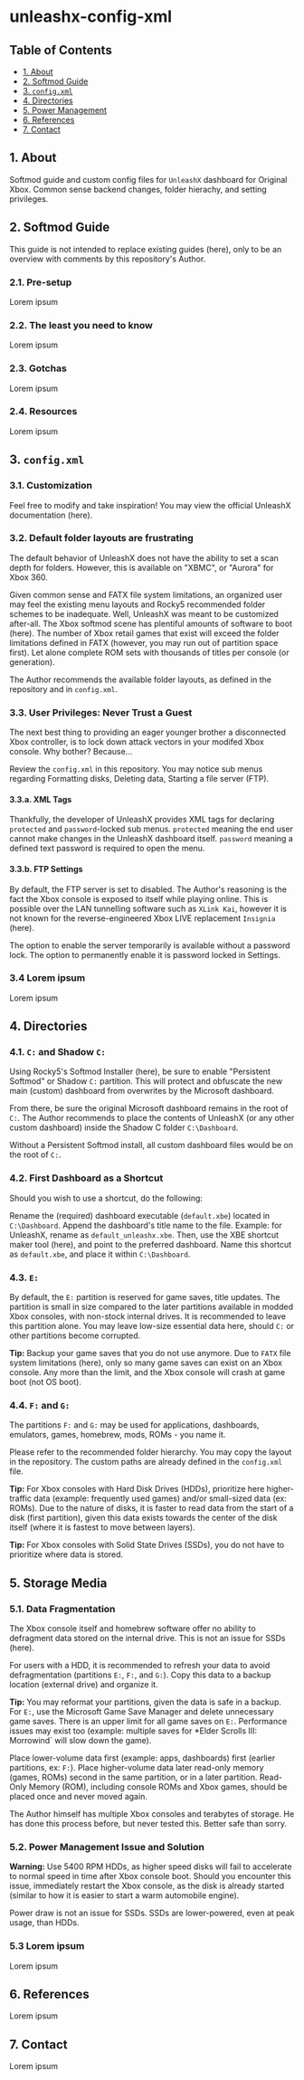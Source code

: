 # unleashx-config-xml
## Table of Contents
- [1. About](#1_About)
- [2. Softmod Guide](#2-Softmod-Guide)
- [3. `config.xml`](#3-`config.xml`)
- [4. Directories](#4-Directories)
- [5. Power Management](#5-Power-Management)
- [6. References](#6-References)
- [7. Contact](#7-Contact)

## 1. About
Softmod guide and custom config files for `UnleashX` dashboard for Original Xbox.
Common sense backend changes, folder hierachy, and setting privileges.

## 2. Softmod Guide
This guide is not intended to replace existing guides (here), only to be an overview with comments by this repository's Author.

### 2.1. Pre-setup
Lorem ipsum

### 2.2. The least you need to know
Lorem ipsum

### 2.3. Gotchas
Lorem ipsum

### 2.4. Resources
Lorem ipsum

## 3. `config.xml`
### 3.1. Customization
Feel free to modify and take inspiration! You may view the official UnleashX documentation (here).

### 3.2. Default folder layouts are frustrating
The default behavior of UnleashX does not have the ability to set a scan depth for folders. However, this is available on "XBMC", or "Aurora" for Xbox 360.

Given common sense and FATX file system limitations, an organized user may feel the existing menu layouts and Rocky5 recommended folder schemes to be inadequate. Well, UnleashX was meant to be customized after-all. The Xbox softmod scene has plentiful amounts of software to boot (here). The number of Xbox retail games that exist will exceed the folder limitations defined in FATX (however, you may run out of partition space first). Let alone complete ROM sets with thousands of titles per console (or generation).

The Author recommends the available folder layouts, as defined in the repository and in `config.xml`. 

### 3.3. User Privileges: Never Trust a Guest
The next best thing to providing an eager younger brother a disconnected Xbox controller, is to lock down attack vectors in your modifed Xbox console. Why bother? Because...

Review the `config.xml` in this repository. You may notice sub menus regarding Formatting disks, Deleting data, Starting a file server (FTP).

#### 3.3.a. XML Tags
Thankfully, the developer of UnleashX provides XML tags for declaring `protected` and `password`-locked sub menus. `protected` meaning the end user cannot make changes in the UnleashX dashboard itself. `password` meaning a defined text password is required to open the menu.

#### 3.3.b. FTP Settings
By default, the FTP server is set to disabled. The Author's reasoning is the fact the Xbox console is exposed to itself while playing online. This is possible over the LAN tunnelling software such as `XLink Kai`, however it is not known for the reverse-engineered Xbox LIVE replacement `Insignia` (here).

The option to enable the server temporarily is available without a password lock. The option to permanently enable it is password locked in Settings.

### 3.4 Lorem ipsum
Lorem ipsum

## 4. Directories
### 4.1. `C:` and Shadow `C:`
Using Rocky5's Softmod Installer (here), be sure to enable "Persistent Softmod" or Shadow `C:` partition. This will protect and obfuscate the new main (custom) dashboard from overwrites by the Microsoft dashboard.

From there, be sure the original Microsoft dashboard remains in the root of `C:`. The Author recommends to place the contents of UnleashX (or any other custom dashboard) inside the Shadow C folder `C:\Dashboard`.

Without a Persistent Softmod install, all custom dashboard files would be on the root of `C:`.

### 4.2. First Dashboard as a Shortcut
Should you wish to use a shortcut, do the following:

Rename the (required) dashboard executable (`default.xbe`) located in `C:\Dashboard`. Append the dashboard's title name to the file. Example: for UnleashX, rename as `default_unleashx.xbe`. Then, use the XBE shortcut maker tool (here), and point to the preferred dashboard. Name this shortcut as `default.xbe`, and place it within `C:\Dashboard`.

### 4.3. `E:`
By default, the `E:` partition is reserved for game saves, title updates. The partition is small in size compared to the later partitions available in modded Xbox consoles, with non-stock internal drives. It is recommended to leave this partition alone. You may leave low-size essential data here, should `C:` or other partitions become corrupted.

**Tip:** Backup your game saves that you do not use anymore. Due to `FATX` file system limitations (here), only so many game saves can exist on an Xbox console. Any more than the limit, and the Xbox console will crash at game boot (not OS boot).

### 4.4. `F:` and `G:`
The partitions `F:` and `G:` may be used for applications, dashboards, emulators, games, homebrew, mods, ROMs - you name it.

Please refer to the recommended folder hierarchy. You may copy the layout in the repository. The custom paths are already defined in the `config.xml` file.

**Tip:** For Xbox consoles with Hard Disk Drives (HDDs), prioritize here higher-traffic data (example: frequently used games) and/or small-sized data (ex: ROMs). Due to the nature of disks, it is faster to read data from the start of a disk (first partition), given this data exists towards the center of the disk itself (where it is fastest to move between layers).

**Tip:** For Xbox consoles with Solid State Drives (SSDs), you do not have to prioritize where data is stored.

## 5. Storage Media
### 5.1. Data Fragmentation
The Xbox console itself and homebrew software offer no ability to defragment data stored on the internal drive. This is not an issue for SSDs (here).

For users with a HDD, it is recommended to refresh your data to avoid defragmentation (partitions `E:`, `F:`, and `G:`). Copy this data to a backup location (external drive) and organize it. 

**Tip:** You may reformat your partitions, given the data is safe in a backup. For `E:`, use the Microsoft Game Save Manager and delete unnecessary game saves. There is an upper limit for all game saves on `E:`. Performance issues may exist too (example: multiple saves for *Elder Scrolls III: Morrowind` will slow down the game).

Place lower-volume data first (example: apps, dashboards) first (earlier partitions, ex: `F:`). Place higher-volume data later read-only memory (games, ROMs) second in the same partition, or in a later partition. Read-Only Memory (ROM), including console ROMs and Xbox games, should be placed once and never moved again.

The Author himself has multiple Xbox consoles and terabytes of storage. He has done this process before, but never tested this. Better safe than sorry.

### 5.2. Power Management Issue and Solution
**Warning:** Use 5400 RPM HDDs, as higher speed disks will fail to accelerate to normal speed in time after Xbox console boot. Should you encounter this issue, immediately restart the Xbox console, as the disk is already started (similar to how it is easier to start a warm automobile engine).

Power draw is not an issue for SSDs. SSDs are lower-powered, even at peak usage, than HDDs.

### 5.3 Lorem ipsum
Lorem ipsum

## 6. References
Lorem ipsum

## 7. Contact
Lorem ipsum
